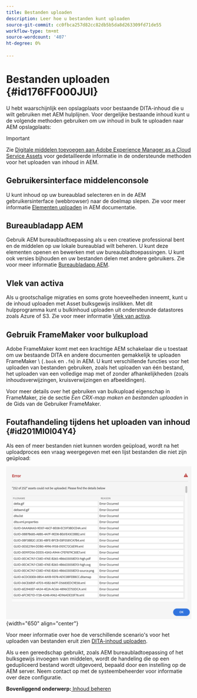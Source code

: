 ```yaml
---
title: Bestanden uploaden
description: Leer hoe u bestanden kunt uploaden
source-git-commit: cc0fbca257d82cc82db5b5da8d263309fd71de55
workflow-type: tm+mt
source-wordcount: '407'
ht-degree: 0%

---
```



# Bestanden uploaden {#id176FF000JUI}

U hebt waarschijnlijk een opslagplaats voor bestaande DITA-inhoud die u wilt gebruiken met AEM hulplijnen. Voor dergelijke bestaande inhoud kunt u de volgende methoden gebruiken om uw inhoud in bulk te uploaden naar AEM opslagplaats:

>[!IMPORTANT]
>
> Zie [Digitale middelen toevoegen aan Adobe Experience Manager as a Cloud Service Assets](https://experienceleague.adobe.com/docs/experience-manager-cloud-service/assets/manage/add-assets.html) voor gedetailleerde informatie in de ondersteunde methoden voor het uploaden van inhoud in AEM.

## Gebruikersinterface middelenconsole

U kunt inhoud op uw bureaublad selecteren en in de AEM gebruikersinterface \(webbrowser\) naar de doelmap slepen. Zie voor meer informatie [Elementen uploaden](https://experienceleague.adobe.com/docs/experience-manager-cloud-service/assets/manage/add-assets.html#upload-assets) in AEM documentatie.

## Bureaubladapp AEM

Gebruik AEM bureaubladtoepassing als u een creatieve professional bent en de middelen op uw lokale bureaublad wilt beheren. U kunt deze elementen openen en bewerken met uw bureaubladtoepassingen. U kunt ook versies bijhouden en uw bestanden delen met andere gebruikers. Zie voor meer informatie [Bureaubladapp AEM](https://experienceleague.adobe.com/docs/experience-manager-desktop-app/using/using.html).

## Vlek van activa

Als u grootschalige migraties en soms grote hoeveelheden inneemt, kunt u de inhoud uploaden met Asset bulksgewijs inslikken. Met dit hulpprogramma kunt u bulkinhoud uploaden uit ondersteunde datastores zoals Azure of S3. Zie voor meer informatie [Vlek van activa](https://experienceleague.adobe.com/docs/experience-manager-cloud-service/assets/manage/add-assets.html?lang=en#asset-bulk-ingestor).

## Gebruik FrameMaker voor bulkupload

Adobe FrameMaker komt met een krachtige AEM schakelaar die u toestaat om uw bestaande DITA en andere documenten gemakkelijk te uploaden FrameMaker \ (`.book` en `.fm`\) in AEM. U kunt verschillende functies voor het uploaden van bestanden gebruiken, zoals het uploaden van één bestand, het uploaden van een volledige map met of zonder afhankelijkheden \(zoals inhoudsverwijzingen, kruisverwijzingen en afbeeldingen\).

Voor meer details over het gebruiken van bulkupload eigenschap in FrameMaker, zie de sectie *Een CRX-map maken en bestanden uploaden* in de Gids van de Gebruiker FrameMaker.

## Foutafhandeling tijdens het uploaden van inhoud {#id201MI0I04Y4}

Als een of meer bestanden niet kunnen worden geüpload, wordt na het uploadproces een vraag weergegeven met een lijst bestanden die niet zijn geüpload:

![](images/uuid-files-failed-to-upload_cs.png){width="650" align="center"}

Voor meer informatie over hoe de verschillende scenario&#39;s voor het uploaden van bestanden eruit zien [DITA-inhoud uploaden](authoring-file-management.md#).

Als u een gereedschap gebruikt, zoals AEM bureaubladtoepassing of het bulksgewijs invoegen van middelen, wordt de handeling die op een gedupliceerd bestand wordt uitgevoerd, bepaald door een instelling op de AEM server. Neem contact op met de systeembeheerder voor informatie over deze configuratie.

**Bovenliggend onderwerp:**[ Inhoud beheren](authoring.md)


